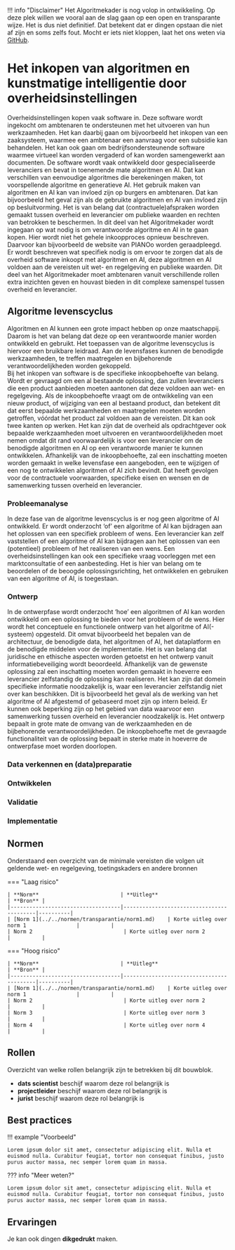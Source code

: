 !!! info "Disclaimer"
Het Algoritmekader is nog volop in ontwikkeling. Op deze plek willen we vooral aan de slag gaan op een open en transparante wijze. Het is dus niet definitief. Dat betekent dat er dingen opstaan die niet af zijn en soms zelfs fout. Mocht er iets niet kloppen, laat het ons weten via [GitHub](https://github.com/MinBZK/Algoritmekader).

# Het inkopen van algoritmen en kunstmatige intelligentie door overheidsinstellingen
Overheidsinstellingen kopen vaak software in. Deze software wordt ingekocht om ambtenaren te ondersteunen met het uitvoeren van hun werkzaamheden. Het kan daarbij gaan om bijvoorbeeld het inkopen van een zaaksysteem, waarmee een ambtenaar een aanvraag voor een subsidie kan behandelen. Het kan ook gaan om bedrijfsondersteunende software waarmee virtueel kan worden vergaderd of kan worden samengewerkt aan documenten. 
De software wordt vaak ontwikkeld door gespecialiseerde leveranciers en bevat in toenemende mate algoritmen en AI. Dat kan verschillen van eenvoudige algoritmes die berekeningen maken, tot voorspellende algoritme en generatieve AI. Het gebruik maken van algoritmen en AI kan van invloed zijn op burgers en ambtenaren. Dat kan bijvoorbeeld het geval zijn als de gebruikte algoritmen en AI van invloed zijn op besluitvorming. Het is van belang dat (contractuele)afspraken worden gemaakt tussen overheid en leverancier om publieke waarden en rechten van betrokken te beschermen. 
In dit deel van het Algoritmekader wordt ingegaan op wat nodig is om verantwoorde algoritme en AI in te gaan kopen. Hier wordt niet het gehele inkoopproces opnieuw beschreven. Daarvoor kan bijvoorbeeld de website van PIANOo worden geraadpleegd. Er wordt beschreven wat specifiek nodig is om ervoor te zorgen dat als de overheid software inkoopt met algoritmen en AI, deze algoritmen en AI voldoen aan de vereisten uit wet- en regelgeving en publieke waarden. Dit deel van het Algoritmekader moet ambtenaren vanuit verschillende rollen extra inzichten geven en houvast bieden in dit complexe samenspel tussen overheid en leverancier. 

## Algoritme levenscyclus
Algoritmen en AI kunnen een grote impact hebben op onze maatschappij. Daarom is het van belang dat deze op een verantwoorde manier worden ontwikkeld en gebruikt. Het toepassen van de algoritme levenscyclus is hiervoor een bruikbare leidraad. Aan de levensfases kunnen de benodigde werkzaamheden, te treffen maatregelen en bijbehorende verantwoordelijkheden worden gekoppeld.  
Bij het inkopen van software is de specifieke inkoopbehoefte van belang. Wordt er gevraagd om een al bestaande oplossing, dan zullen leveranciers die een product aanbieden moeten aantonen dat deze voldoen aan wet- en regelgeving. Als de inkoopbehoefte vraagt om de ontwikkeling van een nieuw product, of wijziging van een al bestaand product, dan betekent dit dat eerst bepaalde werkzaamheden en maatregelen moeten worden getroffen, vóórdat het product zal voldoen aan de vereisten. 
Dit kan ook twee kanten op werken. Het kan zijn dat de overheid als opdrachtgever ook bepaalde werkzaamheden moet uitvoeren en verantwoordelijkheden moet nemen omdat dit rand voorwaardelijk is voor een leverancier om de benodigde algoritmen en AI op een verantwoorde manier te kunnen ontwikkelen. Afhankelijk van de inkoopbehoefte, zal een inschatting moeten worden gemaakt in welke levensfase een aangeboden, een te wijzigen of een nog te ontwikkelen algoritmen of AI zich bevindt. Dat heeft gevolgen voor de contractuele voorwaarden, specifieke eisen en wensen en de samenwerking tussen overheid en leverancier. 

### Probleemanalyse
In deze fase van de algoritme levenscyclus is er nog geen algoritme of AI ontwikkeld. Er wordt onderzocht ‘of’ een algoritme of AI kan bijdragen aan het oplossen van een specifiek probleem of wens. Een leverancier kan zelf vaststellen of een algoritme of AI kan bijdragen aan het oplossen van een (potentieel) probleem of het realiseren van een wens. Een overheidsinstellingen kan ook een specifieke vraag voorleggen met een marktconsultatie of een aanbesteding. Het is hier van belang om te beoordelen of de beoogde oplossingsrichting, het ontwikkelen en gebruiken van een algoritme of AI, is toegestaan. 

### Ontwerp
In de ontwerpfase wordt onderzocht ‘hoe’ een algoritmen of AI kan worden ontwikkeld om een oplossing te bieden voor het probleem of de wens. Hier wordt het conceptuele en functionele ontwerp van het algoritme of AI(-systeem) opgesteld. Dit omvat bijvoorbeeld het bepalen van de architectuur, de benodigde data, het algoritmen of AI, het dataplatform en de benodigde middelen voor de implementatie. Het is van belang dat juridische en ethische aspecten worden getoetst en het ontwerp vanuit informatiebeveiliging wordt beoordeeld. 
Afhankelijk van de gewenste oplossing zal een inschatting moeten worden gemaakt in hoeverre een leverancier zelfstandig de oplossing kan realiseren. Het kan zijn dat domein specifieke informatie noodzakelijk is, waar een leverancier zelfstandig niet over kan beschikken. Dit is bijvoorbeeld het geval als de werking van het algoritme of AI afgestemd of gebaseerd moet zijn op intern beleid. Er kunnen ook beperking zijn op het gebied van data waarvoor een samenwerking tussen overheid en leverancier noodzakelijk is. 
Het ontwerp bepaalt in grote mate de omvang van de werkzaamheden en de bijbehorende verantwoordelijkheden. De inkoopbehoefte met de gevraagde functionaliteit van de oplossing bepaalt in sterke mate in hoeverre de ontwerpfase moet worden doorlopen. 


### Data verkennen en (data)preparatie


### Ontwikkelen


### Validatie



### Implementatie


## Normen

Onderstaand een overzicht van de minimale vereisten die volgen uit geldende wet- en regelgeving, toetingskaders en andere bronnen

=== "Laag risico" 

    | **Norm**                          | **Uitleg**                               | **Bron** |
    |-----------------------------------|------------------------------------------|----------|
    | [Norm 1](../../normen/transparantie/norm1.md)    | Korte uitleg over norm 1                |          |
    | Norm 2                             | Korte uitleg over norm 2                |          |
    
=== "Hoog risico"

    | **Norm**                          | **Uitleg**                               | **Bron** |
    |-----------------------------------|------------------------------------------|----------|
    | [Norm 1](../../normen/transparantie/norm1.md)    | Korte uitleg over norm 1                |          |
    | Norm 2                             | Korte uitleg over norm 2                |          |
    | Norm 3                             | Korte uitleg over norm 3                |          |
    | Norm 4                             | Korte uitleg over norm 4                |          |


## Rollen
Overzicht van welke rollen belangrijk zijn te betrekken bij dit bouwblok. 

<div class="grid cards" markdown>

- __dats scientist__ beschijf waarom deze rol belangrijk is
- __projectleider__ beschijf waarom deze rol belangrijk is
- __jurist__ beschijf waarom deze rol belangrijk is

</div>

## Best practices


!!! example "Voorbeeld"

    Lorem ipsum dolor sit amet, consectetur adipiscing elit. Nulla et
    euismod nulla. Curabitur feugiat, tortor non consequat finibus, justo
    purus auctor massa, nec semper lorem quam in massa.

??? info "Meer weten?"

    Lorem ipsum dolor sit amet, consectetur adipiscing elit. Nulla et
    euismod nulla. Curabitur feugiat, tortor non consequat finibus, justo
    purus auctor massa, nec semper lorem quam in massa.

## Ervaringen

Je kan ook dingen **dikgedrukt** maken. 
